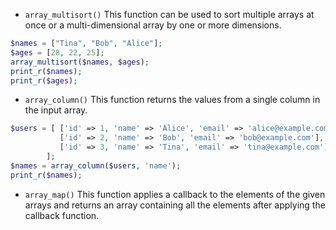 * `array_multisort()` This function can be used to sort multiple arrays at once or a multi-dimensional array by one or more dimensions. 
```php
$names = ["Tina", "Bob", "Alice"]; 
$ages = [28, 22, 25]; 
array_multisort($names, $ages);
print_r($names); 
print_r($ages);
```

* `array_column()` This function returns the values from a single column in the input array. 
```php
$users = [ ['id' => 1, 'name' => 'Alice', 'email' => 'alice@example.com'], 
		   ['id' => 2, 'name' => 'Bob', 'email' => 'bob@example.com'], 
		   ['id' => 3, 'name' => 'Tina', 'email' => 'tina@example.com'], 
		]; 
$names = array_column($users, 'name'); 
print_r($names);
```

* `array_map()` This function applies a callback to the elements of the given arrays and returns an array containing all the elements after applying the callback function.
```php

```
